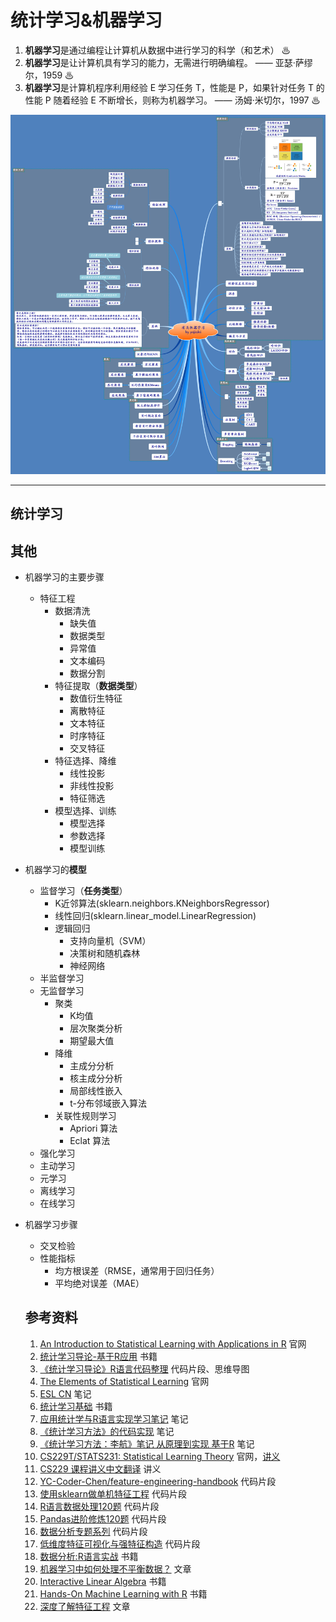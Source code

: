 # 统计学习&机器学习

1. **机器学习**是通过编程让计算机从数据中进行学习的科学（和艺术） ♨
2. **机器学习**是让计算机具有学习的能力，无需进行明确编程。 —— 亚瑟·萨缪尔，1959 ♨
3. **机器学习**是计算机程序利用经验 E 学习任务 T，性能是 P，如果针对任务 T 的性能 P 随着经验 E 不断增长，则称为机器学习。 —— 汤姆·米切尔，1997 ♨

![](./有关机器学习.png)

---

## 统计学习

## 其他
- 机器学习的主要步骤

  - 特征工程
    - 数据清洗
      - 缺失值
      - 数据类型
      - 异常值
      - 文本编码
      - 数据分割
    - 特征提取（**数据类型**）
      -  数值衍生特征
      -  离散特征
      -  文本特征
      -  时序特征
      -  交叉特征
    - 特征选择、降维
      - 线性投影
      - 非线性投影
      - 特征筛选
    - 模型选择、训练
      - 模型选择
      - 参数选择
      - 模型训练

- 机器学习的**模型**
    - 监督学习（**任务类型**）
      -   K近邻算法(sklearn.neighbors.KNeighborsRegressor)
      - 线性回归(sklearn.linear_model.LinearRegression)
      - 逻辑回归
        -   支持向量机（SVM）
        -   决策树和随机森林
        - 神经网络
    -   半监督学习
    -   无监督学习
        -   聚类
            -   K均值
            -   层次聚类分析
            -   期望最大值
        -   降维
            -   主成分分析
            -   核主成分分析
            -   局部线性嵌入
            -   t-分布邻域嵌入算法
        -   关联性规则学习
            -   Apriori 算法
            -   Eclat 算法
    -   强化学习
    -   主动学习
    -   元学习
    -   离线学习
    -   在线学习

- 机器学习步骤
  - 交叉检验
  - 性能指标
    -   均方根误差（RMSE，通常用于回归任务）
    -   平均绝对误差（MAE）

  ## 参考资料
  1. [An Introduction to Statistical Learning with Applications in R](http://faculty.marshall.usc.edu/gareth-james/ISL/) 官网
  2. [统计学习导论-基于R应用](https://share.weiyun.com/OcNecU9F) 书籍
  3. [《统计学习导论》R语言代码整理](https://blog.csdn.net/weixin_43761124/article/details/103666458?utm_medium=distribute.pc_relevant.none-task-blog-BlogCommendFromMachineLearnPai2-2.channel_param&depth_1-utm_source=distribute.pc_relevant.none-task-blog-BlogCommendFromMachineLearnPai2-2.channel_param) 代码片段、思维导图
  4. [The Elements of Statistical Learning](https://web.stanford.edu/~hastie/ElemStatLearn/) 官网
  5. [ESL CN](https://esl.hohoweiya.xyz/index.html) 笔记
  6. [统计学习基础](https://share.weiyun.com/iQe5kDa3) 书籍
  7. [应用统计学与R语言实现学习笔记](https://giserdaishaoqing.gitbooks.io/note-of-applied-statistics-with-r-book/content/) 笔记
  8. [《统计学习方法》的代码实现](https://github.com/fengdu78/lihang-code) 笔记
  9. [《统计学习方法：李航》笔记 从原理到实现 基于R](https://github.com/DefTruth/statistic-learning-R-note) 笔记
  10. [CS229T/STATS231: Statistical Learning Theory](http://web.stanford.edu/class/cs229t/) 官网，[讲义](https://web.stanford.edu/class/cs229t/notes.pdf)
  11. [CS229 课程讲义中文翻译](https://kivy-cn.github.io/Stanford-CS-229-CN/#/) 讲义
  12. [YC-Coder-Chen/feature-engineering-handbook](https://nbviewer.jupyter.org/github/YC-Coder-Chen/feature-engineering-handbook/tree/master/%E4%B8%AD%E6%96%87%E7%89%88/) 代码片段
  13. [使用sklearn做单机特征工程](https://www.cnblogs.com/jasonfreak/p/5448385.html) 代码片段
  14. [R语言数据处理120题](https://www.kesci.com/home/project/5f14ff3094d484002d28bbcb) 代码片段
  15. [Pandas进阶修炼120题](https://www.kesci.com/home/project/5ef96ce863975d002c95fd8a) 代码片段
  16. [数据分析专题系列](https://mp.weixin.qq.com/s/WvgOlFGK0FToobl9ws2oSQ) 代码片段
  17. [低维度特征可视化与强特征构造](https://www.kesci.com/home/project/59f687e1c5f3f511952baca0) 代码片段
  18. [数据分析:R语言实战](https://share.weiyun.com/b9sPiGPW) 书籍
  19. [机器学习中如何处理不平衡数据？](https://zhuanlan.zhihu.com/p/56960799) 文章
  20. [Interactive Linear Algebra](http://textbooks.math.gatech.edu/ila/overview.html) 书籍
  21. [Hands-On Machine Learning with R](https://bradleyboehmke.github.io/HOML/) 书籍
  22. [深度了解特征工程](https://zhuanlan.zhihu.com/p/111296130) 文章